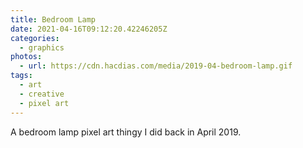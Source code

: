 ```yaml
---
title: Bedroom Lamp
date: 2021-04-16T09:12:20.42246205Z
categories:
  - graphics
photos:
  - url: https://cdn.hacdias.com/media/2019-04-bedroom-lamp.gif
tags:
  - art
  - creative
  - pixel art
---
```


A bedroom lamp pixel art thingy I did back in April 2019.
